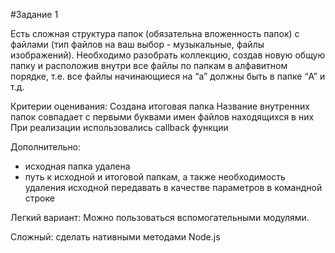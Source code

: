#Задание 1

Есть сложная структура папок (обязательна вложенность папок) с файлами (тип файлов на ваш выбор - музыкальные, файлы изображений). Необходимо разобрать коллекцию, создав новую общую папку и расположив внутри все файлы по папкам в алфавитном порядке, т.е. все файлы начинающиеся на “a” должны быть в папке “A” и т.д. 

Критерии оценивания:
Создана итоговая папка
Название внутренних папок совпадает с первыми буквами имен файлов находящихся в них
При реализации использовались callback функции

Дополнительно: 
- исходная папка удалена
- путь к исходной и итоговой папкам, а также необходимость удаления исходной передавать в качестве параметров в командной строке


Легкий вариант: Можно пользоваться вспомогательными модулями.

Сложный: сделать нативными методами Node.js
